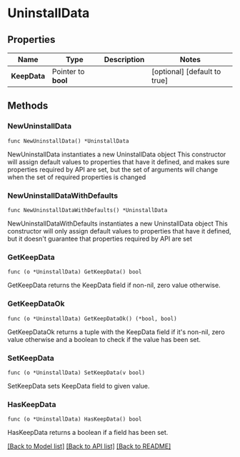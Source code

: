# UninstallData

## Properties

Name | Type | Description | Notes
------------ | ------------- | ------------- | -------------
**KeepData** | Pointer to **bool** |  | [optional] [default to true]

## Methods

### NewUninstallData

`func NewUninstallData() *UninstallData`

NewUninstallData instantiates a new UninstallData object
This constructor will assign default values to properties that have it defined,
and makes sure properties required by API are set, but the set of arguments
will change when the set of required properties is changed

### NewUninstallDataWithDefaults

`func NewUninstallDataWithDefaults() *UninstallData`

NewUninstallDataWithDefaults instantiates a new UninstallData object
This constructor will only assign default values to properties that have it defined,
but it doesn't guarantee that properties required by API are set

### GetKeepData

`func (o *UninstallData) GetKeepData() bool`

GetKeepData returns the KeepData field if non-nil, zero value otherwise.

### GetKeepDataOk

`func (o *UninstallData) GetKeepDataOk() (*bool, bool)`

GetKeepDataOk returns a tuple with the KeepData field if it's non-nil, zero value otherwise
and a boolean to check if the value has been set.

### SetKeepData

`func (o *UninstallData) SetKeepData(v bool)`

SetKeepData sets KeepData field to given value.

### HasKeepData

`func (o *UninstallData) HasKeepData() bool`

HasKeepData returns a boolean if a field has been set.


[[Back to Model list]](../README.md#documentation-for-models) [[Back to API list]](../README.md#documentation-for-api-endpoints) [[Back to README]](../README.md)


